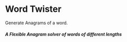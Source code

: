 # Word Twister
Generate Anagrams of a word.
##### A Flexible Anagram solver of words of different lengths
